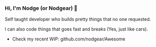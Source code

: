 ### Hi, I'm Nodge (or Nodgear) 👋
Self taught developer who builds pretty things that no one requested.

I can also code things that goes fast and breaks (Yes, just like cars).

 - Check my recent WIP: github.com/nodgear/Awesome

